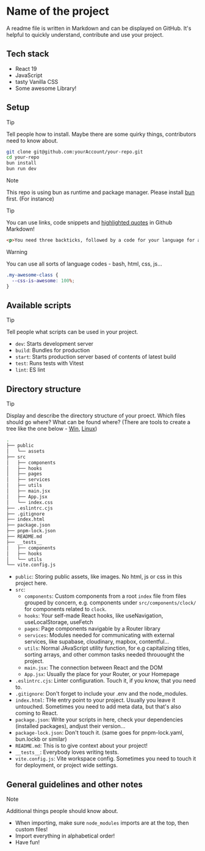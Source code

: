 # Name of the project

A readme file is written in Markdown and can be displayed on GitHub. It's helpful to quickly understand, contribute and use your project.

## Tech stack

- React 19
- JavaScript
- tasty Vanilla CSS
- Some awesome Library!

## Setup

> [!TIP]
> Tell people how to install. Maybe there are some quirky things, contributors need to know about.

```bash
git clone git@github.com:yourAccount/your-repo.git
cd your-repo
bun install
bun run dev
```

> [!NOTE]
> This repo is using bun as runtime and package manager. Please install [bun](https://bun.sh/docs/installation) first. (For instance)

> [!TIP]
> You can use links, code snippets and [highlighted quotes](https://github.com/orgs/community/discussions/16925) in Github Markdown!

```html
<p>You need three backticks, followed by a code for your language for a snippet</p>
```

> [!WARNING]
> You can use all sorts of language codes - bash, html, css, js...

```css
.my-awesome-class {
  --css-is-awesome: 100%;
}
```

## Available scripts

> [!TIP]
> Tell people what scripts can be used in your project.

- `dev`: Starts development server
- `build`: Bundles for production
- `start`: Starts production server based of contents of latest build
- `test`: Runs tests with Vitest
- `lint`: ES lint

## Directory structure

> [!TIP]
> Display and describe the directory structure of your proect. Which files should go where? What can be found where?
> (There are tools to create a tree like the one below - [Win](https://marketplace.visualstudio.com/items?itemName=jmkrivocapich.drawfolderstructure), [Linux](https://gist.github.com/whoisryosuke/813186b07e6c9e4d23593041827a6530))

```bash
.
├── public
│   └── assets
├── src
│   ├── components
│   ├── hooks
│   ├── pages
│   ├── services
│   ├── utils
│   ├── main.jsx
│   ├── App.jsx
│   └── index.css
├── .eslintrc.cjs
├── .gitignore
├── index.html
├── package.json
├── pnpm-lock.json
├── README.md
├── __tests__
│   ├── components
│   ├── hooks
│   └── utils
└── vite.config.js
```

- `public`: Storing public assets, like images. No html, js or css in this project here.
- `src`:
  - `components`: Custom components from a root `index` file from files grouped by concern, e.g. components under `src/components/clock/` for components related to `clock`.
  - `hooks`: Your self-made React hooks, like useNavigation, useLocalStorage, useFetch
  - `pages`: Page components navigable by a Router library
  - `services`: Modules needed for communicating with external services, like supabase, cloudinary, mapbox, contentful...
  - `utils`: Normal JAvaScript utility function, for e.g capitalizing titles, sorting arrays, and other common tasks needed throuought the project.
  - `main.jsx`: The connection between React and the DOM
  - `App.jsx`: Usually the place for your Router, or your Homepage
- `.eslintrc.cjs`: Linter configuration. Touch it, if you know, that you need to.
- `.gitignore`: Don't forget to include your .env and the node_modules.
- `index.html`: THe entry point to your project. Usually you leave it untouched. Sometimes you need to add meta data, but that's also coming to React.
- `package.json`: Write your scripts in here, check your dependencies (installed packages), andjust their version...
- `package-lock.json`: Don't touch it. (same goes for pnpm-lock.yaml, bun.lockb or similar)
- `README.md`: This is to give context about your project!
- `__tests__`: Everybody loves writing tests.
- `vite.config.js`: Vite workspace config. Sometimes you need to touch it for deployment, or project wide settings.

## General guidelines and other notes

> [!NOTE]
> Additional things people should know about.

- When importing, make sure `node_modules` imports are at the top, then custom files!
- Import everything in alphabetical order!
- Have fun!

